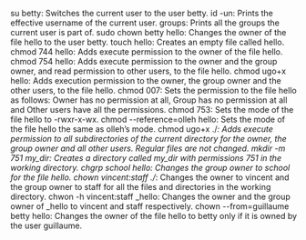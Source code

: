 su betty: Switches the current user to the user betty.
id -un: Prints the effective username of the current user.
groups: Prints all the groups the current user is part of.
sudo chown betty hello: Changes the owner of the file hello to the user betty.
touch hello: Creates an empty file called hello.
chmod 744 hello: Adds execute permission to the owner of the file hello.
chmod 754 hello: Adds execute permission to the owner and the group owner, and read permission to other users, to the file hello.
chmod ugo+x hello: Adds execution permission to the owner, the group owner and the other users, to the file hello.
chmod 007: Sets the permission to the file hello as follows: Owner has no permission at all, Group has no permission at all and Other users have all the permissions.
chmod 753: Sets the mode of the file hello to -rwxr-x-wx.
chmod --reference=olleh hello: Sets the mode of the file hello the same as olleh’s mode.
chmod ugo+x ./*: Adds execute permission to all subdirectories of the current directory for the owner, the group owner and all other users. Regular files are not changed.
mkdir -m 751 my_dir: Creates a directory called my_dir with permissions 751 in the working directory.
chgrp school hello: Changes the group owner to school for the file hello.
chown vincent:staff ./*: Changes the owner to vincent and the group owner to staff for all the files and directories in the working directory.
chwon -h vincent:staff _hello: Changes the owner and the group owner of _hello to vincent and staff respectively.
chown --from=guillaume betty hello: Changes the owner of the file hello to betty only if it is owned by the user guillaume.
